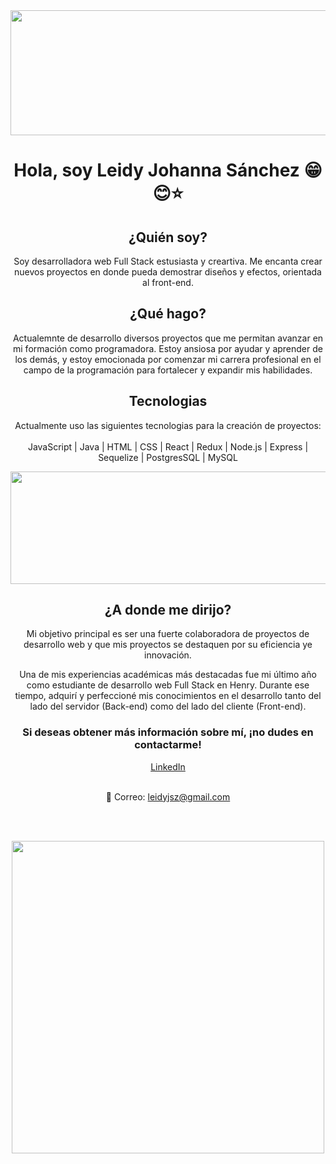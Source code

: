 
<div id="header" align="center"> 
  <img  src="https://github.com/L-J-Sanchez-Zamora/L-J-Sanchez-Zamora/assets/124950194/406a50f4-5f5c-44bc-9204-517bfc91cff8" width="900" height="200"/>

<h1 >Hola, soy Leidy Johanna Sánchez 😁😊⭐</h1>

<h2>¿Quién soy?</h2>

Soy desarrolladora web Full Stack estusiasta y creartiva. Me encanta crear nuevos proyectos en donde pueda demostrar diseños y efectos, orientada al front-end.  

</div>
<center>
<div id="body" aling="center">
<h2>¿Qué hago?</h2>

Actualemnte de desarrollo diversos proyectos que me permitan avanzar en mi formación como programadora.
Estoy ansiosa por ayudar y aprender de los demás, y estoy emocionada por comenzar mi carrera profesional en el campo de la programación para fortalecer y expandir mis habilidades.

<h2>Tecnologias</h2>

Actualmente uso las siguientes tecnologias para  la creación de proyectos:
<br><br>
JavaScript | Java | HTML | CSS | React | Redux | Node.js | Express | Sequelize | PostgresSQL | MySQL 


  
 <img  src="https://user-images.githubusercontent.com/124950194/249576026-f2385a75-2e56-474c-a84c-81b480aff9e3.JPG" width="900" height="180"/>

<h2>¿A donde me dirijo?</h2>

Mi objetivo principal es ser una fuerte colaboradora de proyectos de desarrollo web y que  mis proyectos se destaquen por su eficiencia ye innovación. 

Una de mis experiencias académicas más destacadas fue mi último año como estudiante de desarrollo web Full Stack en Henry. Durante ese tiempo, adquirí y perfeccioné mis conocimientos en el desarrollo tanto del lado del servidor (Back-end) como del lado del cliente (Front-end).

<h3>Si deseas obtener más información sobre mí, ¡no dudes en contactarme!</h3>

<a target="_black" href="https://www.linkedin.com/in/leidy-johanna-s%C3%A1nchez-zamora-9370731a3?"/>LinkedIn</a><br><br>

📧 Correo: leidyjsz@gmail.com

 <br><br>
 <center><img src="https://media.tenor.com/8tr_CU6730MAAAAC/web-dev-website-development.gif" width="500" /></center>


</div>
</center>
